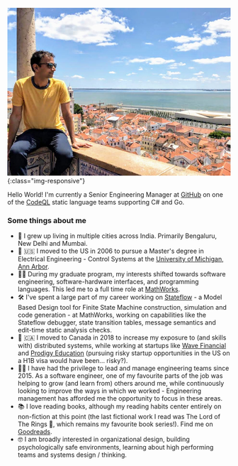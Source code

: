![Sid enjoying the view from the Miradouro de Santa Luzia, overlooking tiled roofs and churches in the Alfama neighbourhood of Lisbon, as well as the Tejo estuary](/images/Sid-in-Lisbon.jpeg){:class="img-responsive"}

Hello World! I'm currently a Senior Engineering Manager at [GitHub](http://github.com/) on one of the [CodeQL](https://codeql.github.com/) static language teams supporting C# and Go. 

### Some things about me

- 🌆 I grew up living in multiple cities across India. Primarily Bengaluru, New Delhi and Mumbai.
- 🛫 🇺🇸 I moved to the US in 2006 to pursue a Master's degree in Electrical Engineering - Control Systems at the [University of Michigan, Ann Arbor](https://umich.edu/).
- 👨‍💻 During my graduate program, my interests shifted towards software engineering, software-hardware interfaces, and programming languages. This led me to a full time role at [MathWorks](https://www.mathworks.com/).
- 🛠️ I've spent a large part of my career working on [Stateflow](https://www.mathworks.com/products/stateflow.html) - a Model Based Design tool for Finite State Machine construction, simulation and code generation - at MathWorks, working on capabilities like the Stateflow debugger, state transition tables, message semantics and edit-time static analysis checks.
- 🚗 🇨🇦 I moved to Canada in 2018 to increase my exposure to (and skills with) distributed systems, while working at startups like [Wave Financial](https://www.waveapps.com/) and [Prodigy Education](https://www.prodigygame.com/) (pursuing risky startup opportunities in the US on a H1B visa would have been... risky?).
- 🧗‍♂️ I have had the privilege to lead and manage engineering teams since 2015. As a software engineer, one of my favourite parts of the job was helping to grow (and learn from) others around me, while continuously looking to improve the ways in which we worked - Engineering management has afforded me the opportunity to focus in these areas.
- 📚 I love reading books, although my reading habits center entirely on non-fiction at this point (the last fictional work I read was The Lord of The Rings 🧙, which remains my favourite book series!). Find me on [Goodreads](https://www.goodreads.com/user/show/6595276-sid-shankar).
- 🤓 I am broadly interested in organizational design, building psychologically safe environments, learning about high performing teams and systems design / thinking. 
